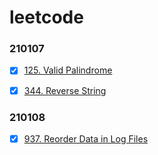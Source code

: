 # leetcode

### 210107

- [x] [125. Valid Palindrome](https://leetcode.com/problems/valid-palindrome/)

- [x] [344. Reverse String](https://leetcode.com/problems/reverse-string/)


### 210108

- [x] [937. Reorder Data in Log Files](https://leetcode.com/problems/reorder-data-in-log-files/)


